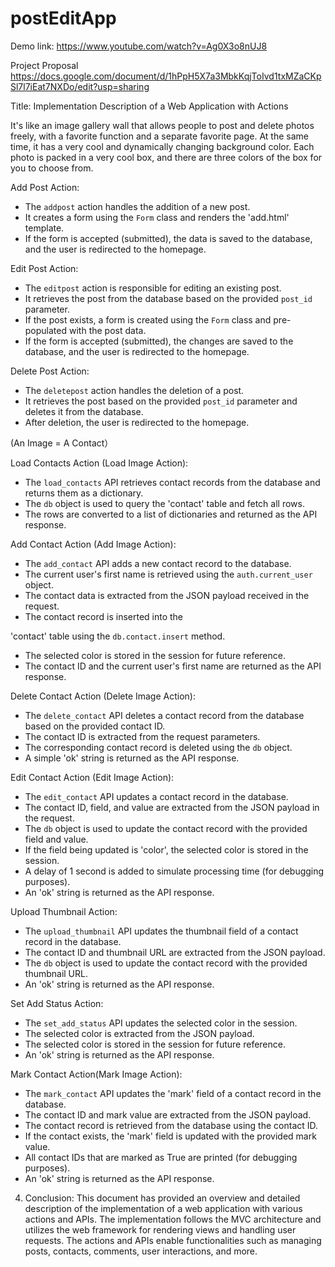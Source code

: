 # postEditApp
Demo link: https://www.youtube.com/watch?v=Ag0X3o8nUJ8

Project Proposal https://docs.google.com/document/d/1hPpH5X7a3MbkKqjToIvd1txMZaCKpSl7l7iEat7NXDo/edit?usp=sharing

Title: Implementation Description of a Web Application with Actions

It's like an image gallery wall that allows people to post and delete photos freely, with a favorite function and a separate favorite page. At the same time, it has a very cool and dynamically changing background color. Each photo is packed in a very cool box, and there are three colors of the box for you to choose from.


 Add Post Action:
- The `addpost` action handles the addition of a new post.
- It creates a form using the `Form` class and renders the 'add.html' template.
- If the form is accepted (submitted), the data is saved to the database, and the user is redirected to the homepage.

Edit Post Action:
- The `editpost` action is responsible for editing an existing post.
- It retrieves the post from the database based on the provided `post_id` parameter.
- If the post exists, a form is created using the `Form` class and pre-populated with the post data.
- If the form is accepted (submitted), the changes are saved to the database, and the user is redirected to the homepage.

Delete Post Action:
- The `deletepost` action handles the deletion of a post.
- It retrieves the post based on the provided `post_id` parameter and deletes it from the database.
- After deletion, the user is redirected to the homepage.

(An Image = A Contact）

Load Contacts Action (Load Image Action):
- The `load_contacts` API retrieves contact records from the database and returns them as a dictionary.
- The `db` object is used to query the 'contact' table and fetch all rows.
- The rows are converted to a list of dictionaries and returned as the API response.

Add Contact Action (Add Image Action):
- The `add_contact` API adds a new contact record to the database.
- The current user's first name is retrieved using the `auth.current_user` object.
- The contact data is extracted from the JSON payload received in the request.
- The contact record is inserted into the

 'contact' table using the `db.contact.insert` method.
- The selected color is stored in the session for future reference.
- The contact ID and the current user's first name are returned as the API response.

Delete Contact Action (Delete Image Action):
- The `delete_contact` API deletes a contact record from the database based on the provided contact ID.
- The contact ID is extracted from the request parameters.
- The corresponding contact record is deleted using the `db` object.
- A simple 'ok' string is returned as the API response.

Edit Contact Action (Edit Image Action):
- The `edit_contact` API updates a contact record in the database.
- The contact ID, field, and value are extracted from the JSON payload in the request.
- The `db` object is used to update the contact record with the provided field and value.
- If the field being updated is 'color', the selected color is stored in the session.
- A delay of 1 second is added to simulate processing time (for debugging purposes).
- An 'ok' string is returned as the API response.

Upload Thumbnail Action:
- The `upload_thumbnail` API updates the thumbnail field of a contact record in the database.
- The contact ID and thumbnail URL are extracted from the JSON payload.
- The `db` object is used to update the contact record with the provided thumbnail URL.
- An 'ok' string is returned as the API response.

Set Add Status Action:
- The `set_add_status` API updates the selected color in the session.
- The selected color is extracted from the JSON payload.
- The selected color is stored in the session for future reference.
- An 'ok' string is returned as the API response.


Mark Contact Action(Mark Image Action):
- The `mark_contact` API updates the 'mark' field of a contact record in the database.
- The contact ID and mark value are extracted from the JSON payload.
- The contact record is retrieved from the database using the contact ID.
- If the contact exists, the 'mark' field is updated with the provided mark value.
- All contact IDs that are marked as True are printed (for debugging purposes).
- An 'ok' string is returned as the API response.

4. Conclusion:
This document has provided an overview and detailed description of the implementation of a web application with various actions and APIs. The implementation follows the MVC architecture and utilizes the web framework for rendering views and handling user requests. The actions and APIs enable functionalities such as managing posts, contacts, comments, user interactions, and more.
